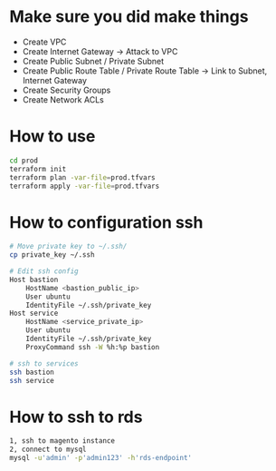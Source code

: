 # Make sure you did make things

* Create VPC
* Create Internet Gateway -> Attack to VPC
* Create Public Subnet / Private Subnet
* Create Public Route Table / Private Route Table -> Link to Subnet, Internet Gateway
* Create Security Groups
* Create Network ACLs

# How to use

```bash
cd prod
terraform init
terraform plan -var-file=prod.tfvars
terraform apply -var-file=prod.tfvars
```
# How to configuration ssh

```bash
# Move private key to ~/.ssh/
cp private_key ~/.ssh

# Edit ssh config
Host bastion
    HostName <bastion_public_ip>
    User ubuntu
    IdentityFile ~/.ssh/private_key
Host service
    HostName <service_private_ip>
    User ubuntu
    IdentityFile ~/.ssh/private_key
    ProxyCommand ssh -W %h:%p bastion

# ssh to services
ssh bastion
ssh service
```
# How to ssh to rds
```bash
1, ssh to magento instance
2, connect to mysql
mysql -u'admin' -p'admin123' -h'rds-endpoint'
```